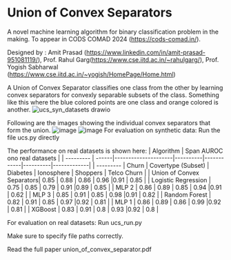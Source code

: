 # Union of Convex Separators
A novel machine learning algorithm for binary classification problem in the making. To appear in CODS COMAD 2024 (https://cods-comad.in/).

Designed by : Amit Prasad (https://www.linkedin.com/in/amit-prasad-951081119/), Prof. Rahul Garg(https://www.cse.iitd.ac.in/~rahulgarg/), Prof. Yogish Sabharwal (https://www.cse.iitd.ac.in/~yogish/HomePage/Home.html)

A Union of Convex Separator classifies one class from the other by learning convex separators for convexly separable subsets of the class. Something like this where the blue colored points are one class and orange colored is another.
![ucs_syn_datasets drawio](https://github.com/Amit-Prasad/union_of_convex_separators/assets/22973646/8b55b491-f695-4b9a-9aa7-7edea87566e2)

Following are the images showing the individual convex separators that form the union.
![image](https://github.com/Amit-Prasad/union_of_convex_separators/assets/22973646/b7a5f27f-300a-418b-a887-6b7e6596db6c)
![image](https://github.com/Amit-Prasad/union_of_convex_separators/assets/22973646/2591818a-2d91-4bd5-a8de-c85f8d1c94f5)
For evaluation on synthetic data:
Run the file ucs.py directly

The performance on real datasets is shown here:
| Algorithm                 |      Span <td colspan=2>AUROC ono real datasets  <td colspan=3>              |
| ---------                 | ------|---------------------|----------|------------|----------|-------------|
| ---------                 | Churn | Covertype (Subset)  | Diabetes | Ionosphere | Shoppers | Telco Churn |
| Union of Convex Separators| 0.85  | 0.88                | 0.86     | 0.96       |0.91      | 0.85        |
| Logistic Regression       | 0.75  | 0.85                | 0.79     | 0.91       |0.89      | 0.85        |
| MLP 2                     | 0.86  | 0.89                | 0.85     | 0.94       |0.91      | 0.62        |
| MLP 3                     | 0.85  | 0.91                | 0.85     | 0.98       |0.91      | 0.82        |
| Random Forest             | 0.82  | 0.91                | 0.85     | 0.97       |0.92      | 0.81        |
| MLP 1                     | 0.86  | 0.89                | 0.86     | 0.99       |0.92      | 0.81        |
| XGBoost                   | 0.83  | 0.91                | 0.8      | 0.93       |0.92      | 0.8         |
      

For evaluation on real datasets:
Run ucs_run.py

Make sure to specify file paths correctly.

Read the full paper union_of_convex_separator.pdf
